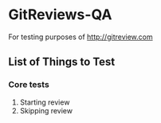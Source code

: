 # GitReviews-QA
For testing purposes of http://gitreview.com

## List of Things to Test

### Core tests
1) Starting review
2) Skipping review
